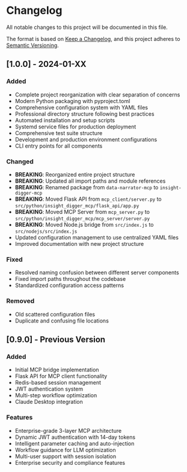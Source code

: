# Changelog

All notable changes to this project will be documented in this file.

The format is based on [Keep a Changelog](https://keepachangelog.com/en/1.0.0/),
and this project adheres to [Semantic Versioning](https://semver.org/spec/v2.0.0.html).

## [1.0.0] - 2024-01-XX

### Added
- Complete project reorganization with clear separation of concerns
- Modern Python packaging with pyproject.toml
- Comprehensive configuration system with YAML files
- Professional directory structure following best practices
- Automated installation and setup scripts
- Systemd service files for production deployment
- Comprehensive test suite structure
- Development and production environment configurations
- CLI entry points for all components

### Changed
- **BREAKING**: Reorganized entire project structure
- **BREAKING**: Updated all import paths and module references
- **BREAKING**: Renamed package from `data-narrator-mcp` to `insight-digger-mcp`
- **BREAKING**: Moved Flask API from `mcp_client/server.py` to `src/python/insight_digger_mcp/flask_api/app.py`
- **BREAKING**: Moved MCP Server from `mcp_server.py` to `src/python/insight_digger_mcp/mcp_server/server.py`
- **BREAKING**: Moved Node.js bridge from `src/index.js` to `src/nodejs/src/index.js`
- Updated configuration management to use centralized YAML files
- Improved documentation with new project structure

### Fixed
- Resolved naming confusion between different server components
- Fixed import paths throughout the codebase
- Standardized configuration access patterns

### Removed
- Old scattered configuration files
- Duplicate and confusing file locations

## [0.9.0] - Previous Version

### Added
- Initial MCP bridge implementation
- Flask API for MCP client functionality
- Redis-based session management
- JWT authentication system
- Multi-step workflow optimization
- Claude Desktop integration

### Features
- Enterprise-grade 3-layer MCP architecture
- Dynamic JWT authentication with 14-day tokens
- Intelligent parameter caching and auto-injection
- Workflow guidance for LLM optimization
- Multi-user support with session isolation
- Enterprise security and compliance features 